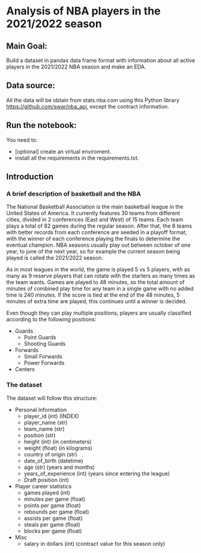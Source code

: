 # Analysis of NBA players in the 2021/2022 season
## Main Goal:
Build a dataset in pandas data frame format with information about all active players in the 2021/2022 NBA season and make an EDA.

## Data source:
 All the data will be obtain from stats.nba.com using this Python library https://github.com/swar/nba_api, except the contract information. 
## Run the notebook:
You need to:
- [optional] create an virtual enviroment.
- install all the requirements in the requirements.txt.

## Introduction
### A brief description of basketball and the NBA
The National Basketball Association is the main basketball league in the United States of America. It currently features 30 teams from different cities, divided in 2 conferences (East and West) of 15 teams. Each team plays a total of 82 games during the regular season. After that, the 8 teams with better records from each conference are seeded in a playoff format, with the winner of each conference playing the finals to determine the eventual champion. NBA seasons usually play out between october of one year, to june of the next year, so for example the current season being played is called the 2021/2022 season.

As in most leagues in the world, the game is played 5 vs 5 players, with as many as 9 reserve players that can rotate with the starters as many times as the team wants. Games are played to 48 minutes, so the total amount of minutes of combined play time for any team in a single game with no added time is 240 minutes. If the score is tied at the end of the 48 minutes, 5 minutes of extra time are played, this continues until a winner is decided.

Even though they can play multiple positions, players are usually classified according to the following positions:

- Guards
    - Point Guards
    - Shooting Guards
- Forwards
    - Small Forwards
    - Power Forwards
- Centers

### The dataset
The dataset will follow this structure: 
- Personal Information
    - player_id (int) (INDEX) 
    - player_name (str)
    - team_name (str)
    - position (str)
    - height (int) (in centimeters) 
    - weight (float) (in kilograms)
    - country of origin (str)
    - date_of_birth (datetime)
    - age (str) (years and months)
    - years_of_experience (int) (years since entering the league)
    - Draft position (int)
- Player career statistics
    - games played (int)
    - minutes per game (float)
    - points per game (float)
    - rebounds per game (float)
    - assists per game (float)
    - steals per game (float)
    - blocks per game (float)
- Misc
    - salary in dollars (int) (contract value for this season only)